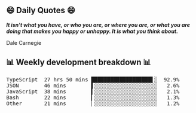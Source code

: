 ## 😄 Daily Quotes 😄

_**It isn't what you have, or who you are, or where you are, or what you are doing that makes you happy or unhappy. It is what you think about.**_

Dale Carnegie



## 📊 Weekly development breakdown 📊

<pre>TypeScript  27 hrs 50 mins ███████████████████▌░  92.9%
JSON        46 mins        ▌░░░░░░░░░░░░░░░░░░░░   2.6%
JavaScript  38 mins        ▍░░░░░░░░░░░░░░░░░░░░   2.1%
Bash        22 mins        ▎░░░░░░░░░░░░░░░░░░░░   1.3%
Other       21 mins        ▏░░░░░░░░░░░░░░░░░░░░   1.2%</pre>
